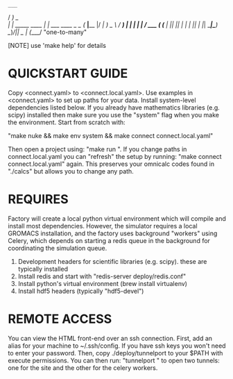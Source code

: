    ___                                    
   / __)              _                    
 _| |__ _____  ____ _| |_ ___   ____ _   _ 
(_   __|____ |/ ___|_   _) _ \ / ___) | | |
  | |  / ___ ( (___  | || |_| | |   | |_| |
  |_|  \_____|\____)  \__)___/|_|    \__  |
                                    (____/ 
             "one-to-many"

[NOTE] use 'make help' for details

# QUICKSTART GUIDE

Copy <connect.yaml> to <connect.local.yaml>.
Use examples in <connect.yaml> to set up paths for your data.
Install system-level dependencies listed below.
If you already have mathematics libraries (e.g. scipy) installed
then make sure you use the "system" flag when you make the 
environment. Start from scratch with:

"make nuke && make env system && make connect connect.local.yaml"

Then open a project using: "make run <project>". If you change 
paths in connect.local.yaml you can "refresh" the setup by running:
"make connect connect.local.yaml" again. This preserves your omnicalc
codes found in "./calcs" but allows you to change any path.

# REQUIRES

Factory will create a local python virtual environment which will
compile and install most dependencies. However, the simulator requires
a local GROMACS installation, and the factory uses background "workers"
using Celery, which depends on starting a redis queue in the background
for coordinating the simulation queue. 

1. Development headers for scientific libraries (e.g. scipy).
   these are typically installed 
2. Install redis and start with "redis-server deploy/redis.conf"
3. Install python's virtual environment (brew install virtualenv)
4. Install hdf5 headers (typically "hdf5-devel")

# REMOTE ACCESS

You can view the HTML front-end over an ssh connection.
First, add an alias for your machine to ~/.ssh/config.
If you have ssh keys you won't need to enter your password.
Then, copy ./deploy/tunnelport to your $PATH with execute
permissions. You can then run: "tunnelport <alias>" to
open two tunnels: one for the site and the other for the
celery workers.
